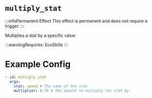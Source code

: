 # `multiply_stat`
:::infoPermanent Effect
This effect is permanent and does not require a trigger.
:::

Multiplies a stat by a specific value

:::warningRequires:
EcoSkills
:::

# Example Config
```yaml
- id: multiply_stat
  args:
    stat: speed # The name of the stat
    multiplier: 0.75 # The amount to multiply the stat by
```
